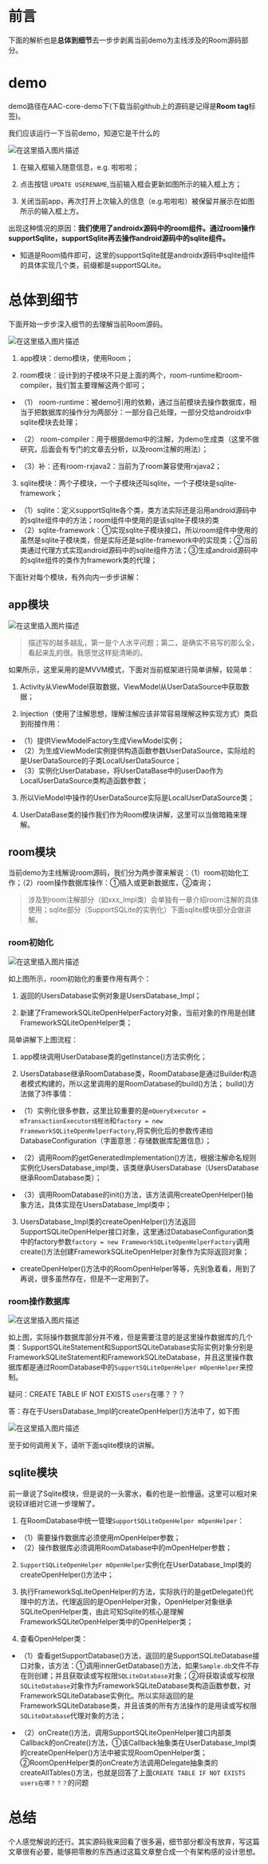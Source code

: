# 前言

下面的解析也是**总体到细节**去一步步剥离当前demo为主线涉及的Room源码部分。

# demo #


demo路径在AAC-core-demo下(下载当前github上的源码是记得是**Room tag**标签)。

我们应该运行一下当前demo，知道它是干什么的

![在这里插入图片描述](https://img-blog.csdnimg.cn/46354aefddb84f71af625b41e7532d84.jpeg)

1. 在输入框输入随意信息，e.g. 啦啦啦；

2. 点击按钮 `UPDATE USERENAME`,当前输入框会更新如图所示的输入框上方；

3. 关闭当前app，再次打开上次输入的信息（e.g.啦啦啦）被保留并展示在如图所示的输入框上方。

出现这种情况的原因：**我们使用了androidx源码中的room组件。通过room操作supportSqlite，supportSqlite再去操作android源码中的sqlite组件。**

 - 知道是Room插件即可，这里的supportSqlite就是androidx源码中sqlite组件的具体实现几个类，前缀都是supportSQLite。

# 总体到细节 #

下面开始一步步深入细节的去理解当前Room源码。

![在这里插入图片描述](https://img-blog.csdnimg.cn/772ce0e815eb497e9fce201d0a2adf3b.png)

1. app模块：demo模块，使用Room；

2. room模块：设计到的子模块不只是上面的两个，room-runtime和room-compiler，我们暂主要理解这两个即可；

 - （1） room-runtime：被demo引用的依赖，通过当前模块去操作数据库，相当于把数据库的操作分为两部分：一部分自己处理，一部分交给androidx中sqlite模块去处理；
 - （2） room-compiler：用于根据demo中的注解，为demo生成类（这里不做研究，后面会有专门的文章去分析，以及room注解的用法）；

 - （3）补：还有room-rxjava2：当前为了room兼容使用rxjava2；

3. sqlite模块：两个子模块，一个子模块还叫sqlite，一个子模块是sqlite-framework；

 - （1）sqlite：定义supportSqlite各个类，类方法实际还是沿用android源码中的sqlite组件中的方法；room组件中使用的是该sqlite子模块的类
 - （2）sqlite-framework：①实现sqlite子模块接口，所以room组件中使用的虽然是sqlite子模块类，但是实际还是sqlite-framework中的实现类；②当前类通过代理方式实现android源码中的sqlite组件方法；③生成android源码中的sqlite组件的类作为framework类的代理；


下面针对每个模块，有外向内一步步讲解：

## app模块 ##

![在这里插入图片描述](https://img-blog.csdnimg.cn/9a96457c0488493c93a056b0bda9eeaf.png)

> 描述写的越多越乱，第一是个人水平问题；第二，是确实不易写的那么全，看起来乱的很。我感觉这样挺清晰的。


如果所示，这里采用的是MVVM模式，下面对当前框架进行简单讲解，较简单：

1. Activity从ViewModel获取数据，ViewModel从UserDataSource中获取数据；

2. Injection（使用了注解思想，理解注解应该非常容易理解这种实现方式）类启到衔接作用：

 - （1）提供ViewModelFactory生成ViewModel实例；
 - （2）为生成ViewModel实例提供构造函数参数UserDataSource，实际给的是UserDataSource的子类LocalUserDataSource；
 - （3）实例化UserDatabase，将UserDataBase中的userDao作为LocalUserDataSource类构造函数参数；

3. 所以VieModel中操作的UserDataSource实际是LocalUserDataSource类；

4. UserDataBase类的操作我们作为Room模块讲解，这里可以当做暗箱来理解。

## room模块 ##

当前demo为主线解说room源码，我们分为两步骤来解说：（1）room初始化工作；（2）room操作数据库操作：①插入或更新数据库，②查询；

> 涉及到room注解部分（如xxx_Impl类）会单独有一章介绍room注解的具体使用；sqlite部分（SupportSQLite的实例化）下面sqlite模块部分会做讲解。

### room初始化

![在这里插入图片描述](https://img-blog.csdnimg.cn/a342db8608ea471299cb8421e72be72d.png)

如上图所示，room初始化的重要作用有两个：

1. 返回的UsersDatabase实例对象是UsersDatabase_Impl；

2. 新建了FrameworkSQLiteOpenHelperFactory对象，当前对象的作用是创建FrameworkSQLiteOpenHelper类；

简单讲解下上图流程：

1. app模块调用UserDatabase类的getInstance()方法实例化；

2. UsersDatabase继承RoomDatabase类，RoomDatabase是通过Builder构造者模式构建的，所以这里调用的是RoomDatabase的build()方法； build()方法做了3件事情：

 - （1）实例化很多参数，这里比较重要的是`mQueryExecutor = mTransactionExecutor线程池`和`factory = new FrameworkSQLiteOpenHelperFactory`,将实例化后的参数传递给DatabaseConfiguration（字面意思：存储数据库配置信息）；

 - （2）调用Room的getGeneratedImplementation()方法，根据注解命名规则实例化UsersDatabase_impl类，该类继承UsersDatabase（UsersDatabase继承RoomDatabase类）；

 - （3）调用RoomDatabase的init()方法，该方法调用createOpenHelper()抽象方法，具体实现在UsersDatabase_Impl类中；

3. UsersDatabase_Impl类的createOpenHelper()方法返回SupportSQLiteOpenHelper接口对象，这里通过DatabaseConfiguration类中的factory参数`factory = new FrameworkSQLiteOpenHelperFactory`调用create()方法创建FrameworkSQLiteOpenHelper对象作为实际返回对象；

 - createOpenHelper()方法中的RoomOpenHelper等等，先别急着看，用到了再说，很多虽然存在，但是不一定用到了。


### room操作数据库

![在这里插入图片描述](https://img-blog.csdnimg.cn/69d65cf985a44c6595a249b765335ded.png)

如上图，实际操作数据库部分并不难，但是需要注意的是这里操作数据库的几个类：SupportSQLiteStatement和SupportSQLiteDatabase实际实例对象分别是FrameworkSQLiteStatement和FrameworkSQLiteDatabase，并且这里操作数据库都是通过RoomDatabase中的`SupportSQLiteOpenHelper mOpenHelper`来控制。


疑问：CREATE TABLE IF NOT EXISTS `users`在哪？？？

答：存在于UsersDatabase_Impl的createOpenHelper()方法中了，如下图

![在这里插入图片描述](https://img-blog.csdnimg.cn/eadae40d78764744b2c430953c476242.png)

至于如何调用关下，请听下面sqlite模块的讲解。

## sqlite模块 ##

前一章说了Sqlite模块，但是说的一头雾水，看的也是一脸懵逼。这里可以相对来说较详细对它进一步理解了。

1. 在RoomDatabase中统一管理`SupportSQLiteOpenHelper mOpenHelper`：

 - （1）需要操作数据库必须使用mOpenHelper参数；
 - （2）操作数据库必须调用RoomDatabase中的mOpenHelper参数；

2. `SupportSQLiteOpenHelper mOpenHelper`实例化在UserDatabase_Impl类的createOpenHelper()方法中；

3. 执行FrameworkSqLiteOpenHelper的方法，实际执行的是getDelegate()代理中的方法，代理返回的是OpenHelper对象，OpenHelper对象继承SQLiteOpenHelper类，由此可知Sqlite的核心是理解FrameworkSQLiteOpenHelper类中的OpenHelper类；

4. 查看OpenHelper类：

 - （1）查看getSupportDatabase()方法，返回的是SupportSQLiteDatabase接口对象，该方法：①调用innerGetDatabase()方法，如果`Sample.db`文件不存在则创建；并且获取读或写权限`SQLiteDatabase`对象；②将获取读或写权限`SQLiteDatabase`对象作为FrameworkSQLiteDatabase类构造函数参数，对FrameworkSQLiteDatabase实例化。所以实际返回的是FrameworkSQLiteDatabase类，并且该类的所有方法操作的是用读或写权限`SQLiteDatabase`代理对象的方法；

 - （2）onCreate()方法，调用SupportSQLiteOpenHelper接口内部类Callback的onCreate()方法，①该Callback抽象类在UserDatabase_Impl类的createOpenHelper()方法中被实现RoomOpenHelper类；②RoomOpenHelper类的onCreate方法调用Delegate抽象类的createAllTables()方法，也就是回答了上面`CREATE TABLE IF NOT EXISTS users在哪？？？`的问题

# 总结 #

个人感觉解说的还行。其实源码我来回看了很多遍，细节部分都没有放弃，写这篇文章很有必要，能够把零散的东西通过这篇文章整合成一个有架构感的设计思想。



